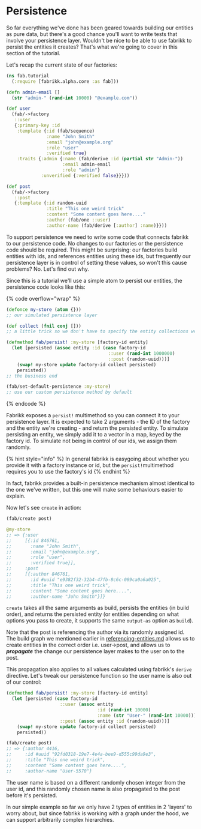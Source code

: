 # Persistence

So far everything we've done has been geared towards building our entities as pure data, but there's a good chance you'll want to write tests that involve your persistence layer. Wouldn't be nice to be able to use fabrikk to persist the entities it creates? That's what we're going to cover in this section of the tutorial.

Let's recap the current state of our factories:

```clojure
(ns fab.tutorial
  (:require [fabrikk.alpha.core :as fab]))

(defn admin-email []
  (str "admin-" (rand-int 10000) "@example.com"))

(def user
  (fab/->factory
   ::user
   {:primary-key :id
    :template {:id (fab/sequence)
               :name "John Smith"
               :email "john@example.org"
               :role "user"
               :verified true}
    :traits {:admin {:name (fab/derive :id (partial str "Admin-"))
                     :email admin-email
                     :role "admin"}
             :unverified {:verified false}}}))

(def post
  (fab/->factory
   ::post
   {:template {:id random-uuid
               :title "This one weird trick"
               :content "Some content goes here...."
               :author (fab/one ::user)
               :author-name (fab/derive [:author] :name)}}))
```

To support persistence we need to write some code that connects fabrikk to our persistence code. No changes to our factories or the persistence code should be required. This might be surprising: our factories build entities with ids, and references entities using these ids, but frequently our persistence layer is in control of setting these values, so won't this cause problems? No. Let's find out why.

Since this is a tutorial we'll use a simple atom to persist our entities, the persistence code looks like this:

{% code overflow="wrap" %}
```clojure
(defonce my-store (atom {})) 
;; our simulated persistence layer

(def collect (fnil conj [])) 
;; a little trick so we don't have to specify the entity collections we'll create in advance

(defmethod fab/persist! :my-store [factory-id entity]
  (let [persisted (assoc entity :id (case factory-id
                                      ::user (rand-int 1000000)
                                      ::post (random-uuid)))]
    (swap! my-store update factory-id collect persisted)
    persisted))
;; the business end

(fab/set-default-persistence :my-store)
;; use our custom persistence method by default
```
{% endcode %}

Fabrikk exposes a `persist!` multimethod so you can connect it to your persistence layer. It is expected to take 2 arguments - the ID of the factory and the entity we're creating - and return the persisted entity. To simulate persisting an entity, we simply add it to a vector in a map, keyed by the factory id. To simulate not being in control of our ids, we assign them randomly.

{% hint style="info" %}
In general fabrikk is easygoing about whether you provide it with a factory instance or id, but the `persist!`multimethod requires you to use the factory's id
{% endhint %}

In fact, fabrikk provides a built-in persistence mechanism almost identical to the one we've written, but this one will make some behaviours easier to explain.

Now let's see `create` in action:

```clojure
(fab/create post)

@my-store
;; => {:user
;;     [{:id 846761,
;;       :name "John Smith",
;;       :email "john@example.org",
;;       :role "user",
;;       :verified true}],
;;     :post
;;     [{:author 846761,
;;       :id #uuid "e9382f32-32b4-47fb-8c6c-089ca0a6a025",
;;       :title "This one weird trick",
;;       :content "Some content goes here....",
;;       :author-name "John Smith"}]}
```

`create` takes all the same arguments as build, persists the entities (in build order), and returns the persisted entity (or entities depending on what options you pass to create, it supports the same `output-as` option as `build`).

Note that the post is referencing the author via its randomly assigned id. The build graph we mentioned earlier in [referencing-entities.md](referencing-entities.md "mention") allows us to create entities in the correct order i.e. user->post, and allows us to _**propagate**_ the change our persistence layer makes to the user on to the post.

This propagation also applies to all values calculated using fabrikk's `derive` directive. Let's tweak our persistence function so the user name is also out of our control:

```clojure
(defmethod fab/persist! :my-store [factory-id entity]
  (let [persisted (case factory-id
                    ::user (assoc entity
                                  :id (rand-int 10000)
                                  :name (str "User-" (rand-int 10000)))
                    ::post (assoc entity :id (random-uuid)))]
    (swap! my-store update factory-id collect persisted)
    persisted))

(fab/create post)
;; => {:author 4416,
;;     :id #uuid "92fd0318-19e7-4e4a-bee9-d555c99da9e3",
;;     :title "This one weird trick",
;;     :content "Some content goes here....",
;;     :author-name "User-5570"}
```

The user name is based on a different randomly chosen integer from the user id, and this randomly chosen name is also propagated to the post before it's persisted.

In our simple example so far we only have 2 types of entities in 2 'layers' to worry about, but since fabrikk is working with a graph under the hood, we can support arbitrarily complex hierarchies.
